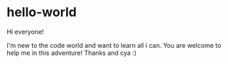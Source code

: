 # hello-world
Hi everyone!

  I'm new to the code world and want to learn all i can.
  You are welcome to help me in this adventure!
  Thanks and cya :) 
